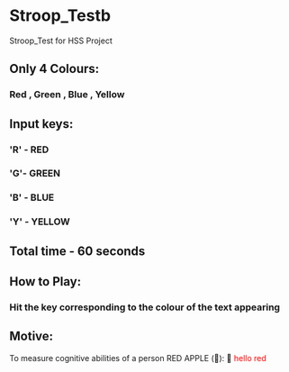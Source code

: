 # Stroop_Testb
Stroop_Test for HSS Project

## Only 4 Colours:
### Red , Green , Blue , Yellow

## Input keys:
### 'R' - RED
### 'G'- GREEN
### 'B' - BLUE
### 'Y' - YELLOW

## Total time - 60 seconds

## How to Play:
### Hit the key corresponding to the colour of the text appearing

## Motive:
To measure cognitive abilities of a person
RED APPLE (&#x1F34E;): 🍎
<font color="red">
  hello red
